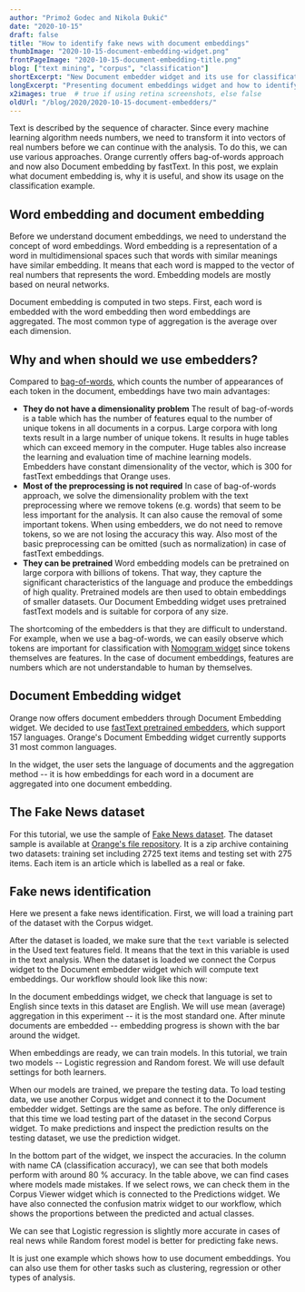```yaml
---
author: "Primož Godec and Nikola Đukić"
date: "2020-10-15"
draft: false
title: "How to identify fake news with document embeddings"
thumbImage: "2020-10-15-document-embedding-widget.png"
frontPageImage: "2020-10-15-document-embedding-title.png"
blog: ["text mining", "corpus", "classification"]
shortExcerpt: "New Document embedder widget and its use for classification"
longExcerpt: "Presenting document embeddings widget and how to identify fake news."
x2images: true  # true if using retina screenshots, else false
oldUrl: "/blog/2020/2020-10-15-document-embedders/"
---
```


Text is described by the sequence of character. Since every machine learning algorithm needs numbers, we need to transform it into vectors of real numbers before we can continue with the analysis. To do this, we can use various approaches. Orange currently offers bag-of-words approach and now also Document embedding by fastText. 
In this post, we explain what document embedding is, why it is useful, and show its usage on the classification example.

## Word embedding and document embedding

Before we understand document embeddings, we need to understand the concept of word embeddings. Word embedding is a representation of a word in multidimensional spaces such that words with similar meanings have similar embedding. It means that each word is mapped to the vector of real numbers that represents the word.
Embedding models are mostly based on neural networks.

Document embedding is computed in two steps. First, each word is embedded with the word embedding then word embeddings are aggregated. The most common type of aggregation is the average over each dimension.

## Why and when should we use embedders?

Compared to [bag-of-words](/widget-catalog/text-mining/bagofwords-widget), which counts the number of appearances of each token in the document, embeddings have two main advantages:

- **They do not have a dimensionality problem** The result of bag-of-words is a table which has the number of features equal to the number of unique tokens in all documents in a corpus. Large corpora with long texts result in a large number of unique tokens. It results in huge tables which can exceed memory in the computer. Huge tables also increase the learning and evaluation time of machine learning models. Embedders have constant dimensionality of the vector, which is 300 for fastText embeddings that Orange uses. 
- **Most of the preprocessing is not required** In case of bag-of-words approach, we solve the dimensionality problem with the text preprocessing where we remove tokens (e.g. words) that seem to be less important for the analysis. It can also cause the removal of some important tokens. When using embedders, we do not need to remove tokens, so we are not losing the accuracy this way. Also most of the basic preprocessing can be omitted (such as normalization) in case of fastText embeddings.
- **They can be pretrained** Word embedding models can be pretrained on large corpora with billions of tokens. That way, they capture the significant characteristics of the language and produce the embeddings of high quality. Pretrained models are then used to obtain embeddings of smaller datasets. Our Document Embedding widget uses pretrained fastText models and is suitable for corpora of any size.

The shortcoming of the embedders is that they are difficult to understand. For example, when we use a bag-of-words, we can easily observe which tokens are important for classification with [Nomogram widget](/widget-catalog/visualize/nomogram/) since tokens themselves are features. In the case of document embeddings, features are numbers which are not understandable to human by themselves.

## Document Embedding widget

Orange now offers document embedders through Document Embedding widget. We decided to use [fastText pretrained embedders](https://fasttext.cc/docs/en/crawl-vectors.html), which support 157 languages. Orange's Document Embedding widget currently supports 31 most common languages.

<WorkflowScreenshot src="2020-10-15-document-embedding-widget.png" />

In the widget, the user sets the language of documents and the aggregation method -- it is how embeddings for each word in a document are aggregated into one document embedding. 

## The Fake News dataset

For this tutorial, we use the sample of [Fake News dataset](https://www.kaggle.com/c/fake-news/data). The dataset sample is available at [Orange's file repository](http://file.biolab.si/datasets/fake.zip). It is a zip archive containing two datasets: training set including 2725 text items and testing set with 275 items. Each item is an article which is labelled as a real or fake.

## Fake news identification 

Here we present a fake news identification. First, we will load a training part of the dataset with the Corpus widget.

<WorkflowScreenshot src="2020-10-15-corpus.png" />

After the dataset is loaded, we make sure that the `text` variable is selected in the Used text features field. It means that the text in this variable is used in the text analysis. When the dataset is loaded we connect the Corpus widget to the Document embedder widget which will compute text embeddings. Our workflow should look like this now:

<WorkflowScreenshot src="2020-10-15-workflow1.png" />

In the document embeddings widget, we check that language is set to English since texts in this dataset are English. We will use mean (average) aggregation in this experiment -- it is the most standard one. After minute documents are embedded -- embedding progress is shown with the bar around the widget.

When embeddings are ready, we can train models. In this tutorial, we train two models -- Logistic regression and Random forest. We will use default settings for both learners.

<WorkflowScreenshot src="2020-10-15-workflow2.png" />

When our models are trained, we prepare the testing data. To load testing data, we use another Corpus widget and connect it to the Document embedder widget. Settings are the same as before. The only difference is that this time we load testing part of the dataset in the second Corpus widget. To make predictions and inspect the prediction results on the testing dataset, we use the prediction widget.

<WorkflowScreenshot src="2020-10-15-workflow3.png" />

In the bottom part of the widget, we inspect the accuracies. In the column with name CA (classification accuracy), we can see that both models perform with around 80 % accuracy. In the table above, we can find cases where models made mistakes. If we select rows, we can check them in the Corpus Viewer widget which is connected to the Predictions widget. We have also connected the confusion matrix widget to our workflow, which shows the proportions between the predicted and actual classes. 

<WorkflowScreenshot src="2020-10-15-confusion.png" />

We can see that Logistic regression is slightly more accurate in cases of real news while Random forest model is better for predicting fake news.

It is just one example which shows how to use document embeddings.  You can also use them for other tasks such as clustering, regression or other types of analysis.